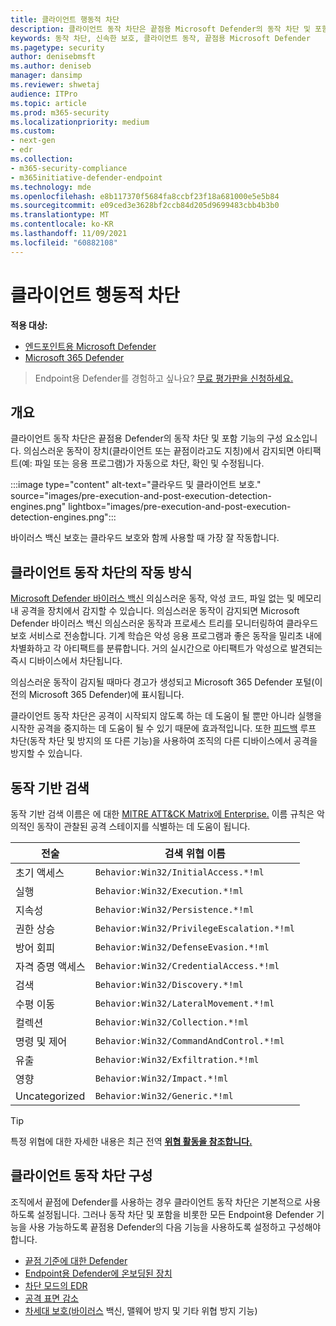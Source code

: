 ```yaml
---
title: 클라이언트 행동적 차단
description: 클라이언트 동작 차단은 끝점용 Microsoft Defender의 동작 차단 및 포함 기능의 일부입니다.
keywords: 동작 차단, 신속한 보호, 클라이언트 동작, 끝점용 Microsoft Defender
ms.pagetype: security
author: denisebmsft
ms.author: deniseb
manager: dansimp
ms.reviewer: shwetaj
audience: ITPro
ms.topic: article
ms.prod: m365-security
ms.localizationpriority: medium
ms.custom:
- next-gen
- edr
ms.collection:
- m365-security-compliance
- m365initiative-defender-endpoint
ms.technology: mde
ms.openlocfilehash: e8b117370f5684fa8ccbf23f18a681000e5e5b84
ms.sourcegitcommit: e09ced3e3628bf2ccb84d205d9699483cbb4b3b0
ms.translationtype: MT
ms.contentlocale: ko-KR
ms.lasthandoff: 11/09/2021
ms.locfileid: "60882108"
---
```

# <a name="client-behavioral-blocking"></a>클라이언트 행동적 차단

**적용 대상:**
- [엔드포인트용 Microsoft Defender](https://go.microsoft.com/fwlink/p/?linkid=2154037)
- [Microsoft 365 Defender](https://go.microsoft.com/fwlink/?linkid=2118804)

> Endpoint용 Defender를 경험하고 싶나요? [무료 평가판을 신청하세요.](https://signup.microsoft.com/create-account/signup?products=7f379fee-c4f9-4278-b0a1-e4c8c2fcdf7e&ru=https://aka.ms/MDEp2OpenTrial?ocid=docs-wdatp-assignaccess-abovefoldlink)

## <a name="overview"></a>개요

클라이언트 동작 차단은 끝점용 Defender의 동작 차단 및 포함 기능의 구성 요소입니다. [](behavioral-blocking-containment.md) 의심스러운 동작이 장치(클라이언트 또는 끝점이라고도 지칭)에서 감지되면 아티팩트(예: 파일 또는 응용 프로그램)가 자동으로 차단, 확인 및 수정됩니다.

:::image type="content" alt-text="클라우드 및 클라이언트 보호." source="images/pre-execution-and-post-execution-detection-engines.png" lightbox="images/pre-execution-and-post-execution-detection-engines.png":::

바이러스 백신 보호는 클라우드 보호와 함께 사용할 때 가장 잘 작동합니다.

## <a name="how-client-behavioral-blocking-works"></a>클라이언트 동작 차단의 작동 방식

[Microsoft Defender 바이러스 백신](microsoft-defender-antivirus-in-windows-10.md) 의심스러운 동작, 악성 코드, 파일 없는 및 메모리 내 공격을 장치에서 감지할 수 있습니다. 의심스러운 동작이 감지되면 Microsoft Defender 바이러스 백신 의심스러운 동작과 프로세스 트리를 모니터링하여 클라우드 보호 서비스로 전송합니다. 기계 학습은 악성 응용 프로그램과 좋은 동작을 밀리초 내에 차별화하고 각 아티팩트를 분류합니다. 거의 실시간으로 아티팩트가 악성으로 발견되는 즉시 디바이스에서 차단됩니다.

의심스러운 동작이 감지될 때마다 경고가 [](alerts-queue.md) 생성되고 Microsoft 365 Defender 포털(이전의 [](microsoft-defender-security-center.md) Microsoft 365 Defender)에 표시됩니다.

클라이언트 동작 차단은 공격이 시작되지 않도록 하는 데 도움이 될 뿐만 아니라 실행을 시작한 공격을 중지하는 데 도움이 될 수 있기 때문에 효과적입니다. 또한 [피드백](feedback-loop-blocking.md) 루프 차단(동작 차단 및 방지의 또 다른 기능)을 사용하여 조직의 다른 디바이스에서 공격을 방지할 수 있습니다.

## <a name="behavior-based-detections"></a>동작 기반 검색

동작 기반 검색 이름은 에 대한 [MITRE ATT&CK Matrix에 Enterprise.](https://attack.mitre.org/matrices/enterprise) 이름 규칙은 악의적인 동작이 관찰된 공격 스테이지를 식별하는 데 도움이 됩니다.

|전술|검색 위협 이름|
|---|---|
|초기 액세스|`Behavior:Win32/InitialAccess.*!ml`|
|실행|`Behavior:Win32/Execution.*!ml`|
|지속성|`Behavior:Win32/Persistence.*!ml`|
|권한 상승|`Behavior:Win32/PrivilegeEscalation.*!ml`|
|방어 회피|`Behavior:Win32/DefenseEvasion.*!ml`|
|자격 증명 액세스|`Behavior:Win32/CredentialAccess.*!ml`|
|검색|`Behavior:Win32/Discovery.*!ml`|
|수평 이동|`Behavior:Win32/LateralMovement.*!ml`|
|컬렉션|`Behavior:Win32/Collection.*!ml`|
|명령 및 제어|`Behavior:Win32/CommandAndControl.*!ml`|
|유출|`Behavior:Win32/Exfiltration.*!ml`|
|영향|`Behavior:Win32/Impact.*!ml`|
|Uncategorized|`Behavior:Win32/Generic.*!ml`|

> [!TIP]
> 특정 위협에 대한 자세한 내용은 최근 전역 **[위협 활동을 참조합니다.](https://www.microsoft.com/wdsi/threats)**

## <a name="configuring-client-behavioral-blocking"></a>클라이언트 동작 차단 구성

조직에서 끝점에 Defender를 사용하는 경우 클라이언트 동작 차단은 기본적으로 사용하도록 설정됩니다. 그러나 동작 차단 및 포함을 비롯한 모든 [](behavioral-blocking-containment.md)Endpoint용 Defender 기능을 사용 가능하도록 끝점용 Defender의 다음 기능을 사용하도록 설정하고 구성해야 합니다.

- [끝점 기준에 대한 Defender](configure-machines-security-baseline.md)
- [Endpoint용 Defender에 온보딩된 장치](onboard-configure.md)
- [차단 모드의 EDR](edr-in-block-mode.md)
- [공격 표면 감소](attack-surface-reduction.md)
- [차세대 보호(바이러스](configure-microsoft-defender-antivirus-features.md) 백신, 맬웨어 방지 및 기타 위협 방지 기능)
